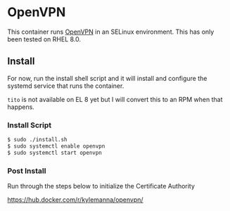 # OpenVPN

This container runs [OpenVPN](https://openvpn.net/) in an SELinux environment.  This has only been tested on RHEL 8.0.

## Install

For now, run the install shell script and it will install and configure the systemd service that runs the container.

`tito` is not available on EL 8 yet but I will convert this to an RPM when that happens.

### Install Script

```bash
$ sudo ./install.sh
$ sudo systemctl enable openvpn
$ sudo systemctl start openvpn
```

### Post Install

Run through the steps below to initialize the Certificate Authority

https://hub.docker.com/r/kylemanna/openvpn/
